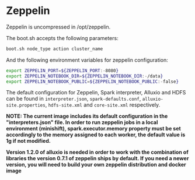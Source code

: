 # Zeppelin

Zeppelin is uncompressed in /opt/zeppelin.

The boot.sh accepts the following parameters:
```sh
boot.sh node_type action cluster_name
```

And the following environment variables for zeppelin configuration:
```sh
export ZEPPELIN_PORT=${ZEPPELIN_PORT:-8080}
export ZEPPELIN_NOTEBOOK_DIR=${ZEPPELIN_NOTEBOOK_DIR:-/data}
export ZEPPELIN_NOTEBOOK_PUBLIC=${ZEPPELIN_NOTEBOOK_PUBLIC:-false}
```

The default configuration for Zeppelin, Spark interpreter, Alluxio and HDFS can be found in `interpreter.json`, `spark-defaults.conf`, `alluxio-site.properties`, `hdfs-site.xml` and `core-site.xml` respectively.

**NOTE: The current image includes its default configuration in the "interpreters.json" file. In order to run zeppelin jobs in a local environment (minishift), spark.executor.memory property must be set accordingly to the memory assigned to each worker, the default value is 1g if not modified.**

**Version 1.2.0 of alluxio is needed in order to work with the combination of libraries the version 0.7.1 of zeppelin ships by default. If you need a newer version, you will need to build your own zeppelin distribution and docker image**
